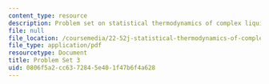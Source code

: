 ```yaml
---
content_type: resource
description: Problem set on statistical thermodynamics of complex liquids.
file: null
file_location: /coursemedia/22-52j-statistical-thermodynamics-of-complex-liquids-spring-2004/0806f5a2cc6372845e401f47b6f4a628_52_hwiii_chen_04.pdf
file_type: application/pdf
resourcetype: Document
title: Problem Set 3
uid: 0806f5a2-cc63-7284-5e40-1f47b6f4a628
---
```

